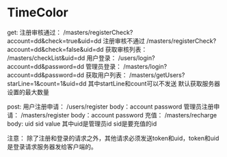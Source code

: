 # TimeColor
get:
注册审核通过： 		/masters/registerCheck?account=dd&check=true&uid=dd
注册审核不通过		/masters/registerCheck?account=dd&check=false&uid=dd
获取审核列表：		/masters/checkList&uid=dd
用户登录：	      	/users/login?account=dd&password=dd
管理员登录：	  	/masters/login?account=dd&password=dd
获取用户列表：		/masters/getUsers?starLine=1&count=1&uid=dd 其中startLine和count可以不发送 默认获取服务器设置的最大数量

post:
用户注册申请：		/users/register 	body：account password 
管理员注册申请：	/masters/register 	body：account password
充值：				/masters/recharge   body: uid sid value  其中uid是管理员id sid是要充值的id

注意：
	除了注册和登录的请求之外，其他请求必须发送token和uid，token和uid是登录请求服务器发给客户端的。

